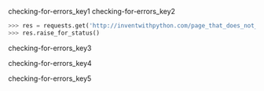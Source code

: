 checking-for-errors_key1
checking-for-errors_key2


```python
>>> res = requests.get('http://inventwithpython.com/page_that_does_not_exist')
>>> res.raise_for_status()
```
checking-for-errors_key3



checking-for-errors_key4



checking-for-errors_key5
